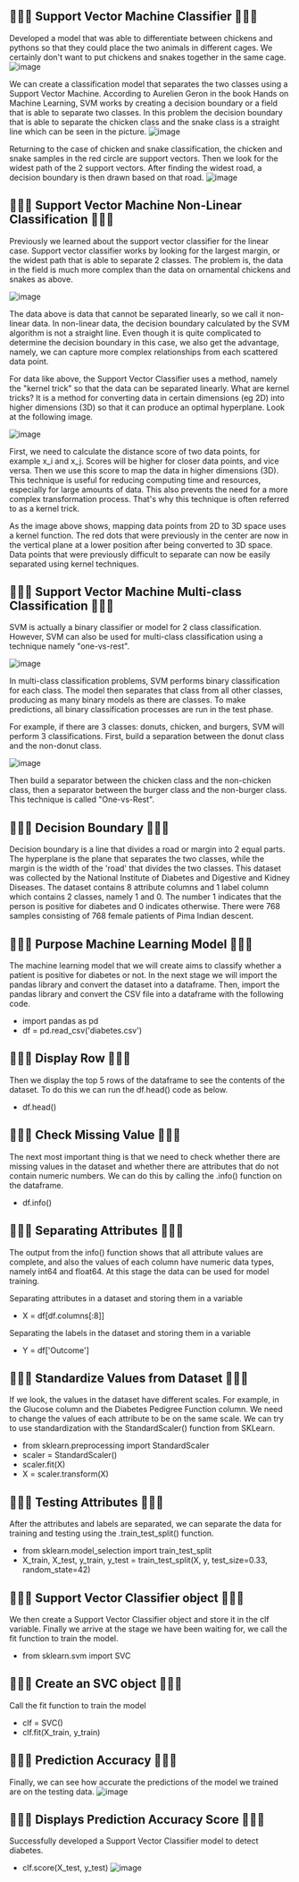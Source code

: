 ## 🌷🌼🌻 Support Vector Machine Classifier 🌻🌼🌷
Developed a model that was able to differentiate between chickens and pythons so that they could place the two animals in different cages. We certainly don't want to put chickens and snakes together in the same cage.
![image](https://github.com/diantyapitaloka/Support-Vector-Machine-Classifier/assets/147487436/efc67d17-ee6f-4a60-add8-b80e5b6566fe)

We can create a classification model that separates the two classes using a Support Vector Machine. According to Aurelien Geron in the book Hands on Machine Learning, SVM works by creating a decision boundary or a field that is able to separate two classes. In this problem the decision boundary that is able to separate the chicken class and the snake class is a straight line which can be seen in the picture.
![image](https://github.com/diantyapitaloka/Support-Vector-Machine-Classifier/assets/147487436/209c764a-2384-43d5-b079-1037baf2d19b)

Returning to the case of chicken and snake classification, the chicken and snake samples in the red circle are support vectors. Then we look for the widest path of the 2 support vectors. After finding the widest road, a decision boundary is then drawn based on that road.
![image](https://github.com/diantyapitaloka/Support-Vector-Machine-Classifier/assets/147487436/6ce86813-dc12-48bc-9527-fc557edbf5e6)

## 🌷🌼🌻 Support Vector Machine Non-Linear Classification 🌻🌼🌷
Previously we learned about the support vector classifier for the linear case. Support vector classifier works by looking for the largest margin, or the widest path that is able to separate 2 classes. The problem is, the data in the field is much more complex than the data on ornamental chickens and snakes as above.

![image](https://github.com/diantyapitaloka/Support-Vector-Machine-Classifier/assets/147487436/5745dee1-39fd-4695-aee7-4a75121540c9)

The data above is data that cannot be separated linearly, so we call it non-linear data. In non-linear data, the decision boundary calculated by the SVM algorithm is not a straight line. Even though it is quite complicated to determine the decision boundary in this case, we also get the advantage, namely, we can capture more complex relationships from each scattered data point.

For data like above, the Support Vector Classifier uses a method, namely the "kernel trick" so that the data can be separated linearly. What are kernel tricks? It is a method for converting data in certain dimensions (eg 2D) into higher dimensions (3D) so that it can produce an optimal hyperplane. Look at the following image.

![image](https://github.com/diantyapitaloka/Support-Vector-Machine-Classifier/assets/147487436/f109e43b-6a06-4c6c-b0d7-7d088799b2eb)

First, we need to calculate the distance score of two data points, for example x_i and x_j. Scores will be higher for closer data points, and vice versa. Then we use this score to map the data in higher dimensions (3D). This technique is useful for reducing computing time and resources, especially for large amounts of data. This also prevents the need for a more complex transformation process. That's why this technique is often referred to as a kernel trick.

As the image above shows, mapping data points from 2D to 3D space uses a kernel function. The red dots that were previously in the center are now in the vertical plane at a lower position after being converted to 3D space. Data points that were previously difficult to separate can now be easily separated using kernel techniques.


## 🌷🌼🌻 Support Vector Machine Multi-class Classification 🌻🌼🌷
SVM is actually a binary classifier or model for 2 class classification. However, SVM can also be used for multi-class classification using a technique namely "one-vs-rest".

![image](https://github.com/diantyapitaloka/Support-Vector-Machine-Classifier/assets/147487436/2d88757b-fe83-4b89-8afc-a4ddada9c7e7)

In multi-class classification problems, SVM performs binary classification for each class. The model then separates that class from all other classes, producing as many binary models as there are classes. To make predictions, all binary classification processes are run in the test phase.

For example, if there are 3 classes: donuts, chicken, and burgers, SVM will perform 3 classifications. First, build a separation between the donut class and the non-donut class.

![image](https://github.com/diantyapitaloka/Support-Vector-Machine-Classifier/assets/147487436/1fd81dec-9102-45f0-9db7-7e8420cd133e)

Then build a separator between the chicken class and the non-chicken class, then a separator between the burger class and the non-burger class. This technique is called "One-vs-Rest".

## 🌷🌼🌻 Decision Boundary 🌻🌼🌷
Decision boundary is a line that divides a road or margin into 2 equal parts. The hyperplane is the plane that separates the two classes, while the margin is the width of the 'road' that divides the two classes. This dataset was collected by the National Institute of Diabetes and Digestive and Kidney Diseases. The dataset contains 8 attribute columns and 1 label column which contains 2 classes, namely 1 and 0. The number 1 indicates that the person is positive for diabetes and 0 indicates otherwise. There were 768 samples consisting of 768 female patients of Pima Indian descent.

## 🌷🌼🌻 Purpose Machine Learning Model 🌻🌼🌷
The machine learning model that we will create aims to classify whether a patient is positive for diabetes or not. In the next stage we will import the pandas library and convert the dataset into a dataframe. Then, import the pandas library and convert the CSV file into a dataframe with the following code.
- import pandas as pd
- df = pd.read_csv('diabetes.csv')

## 🌷🌼🌻 Display Row 🌻🌼🌷
Then we display the top 5 rows of the dataframe to see the contents of the dataset. To do this we can run the df.head() code as below.
- df.head()

## 🌷🌼🌻 Check Missing Value 🌻🌼🌷
The next most important thing is that we need to check whether there are missing values in the dataset and whether there are attributes that do not contain numeric numbers. We can do this by calling the .info() function on the dataframe.
- df.info()

## 🌷🌼🌻 Separating Attributes 🌻🌼🌷
The output from the info() function shows that all attribute values are complete, and also the values of each column have numeric data types, namely int64 and float64. At this stage the data can be used for model training.

Separating attributes in a dataset and storing them in a variable
- X = df[df.columns[:8]]
 
Separating the labels in the dataset and storing them in a variable
- Y = df['Outcome']

## 🌷🌼🌻 Standardize Values from Dataset 🌻🌼🌷
If we look, the values in the dataset have different scales. For example, in the Glucose column and the Diabetes Pedigree Function column. We need to change the values of each attribute to be on the same scale. We can try to use standardization with the StandardScaler() function from SKLearn.
- from sklearn.preprocessing import StandardScaler
- scaler = StandardScaler()
- scaler.fit(X)
- X = scaler.transform(X)

## 🌷🌼🌻 Testing Attributes 🌻🌼🌷
After the attributes and labels are separated, we can separate the data for training and testing using the .train_test_split() function.
- from sklearn.model_selection import train_test_split
- X_train, X_test, y_train, y_test = train_test_split(X, y, test_size=0.33, random_state=42)

## 🌷🌼🌻 Support Vector Classifier object 🌻🌼🌷
We then create a Support Vector Classifier object and store it in the clf variable. Finally we arrive at the stage we have been waiting for, we call the fit function to train the model.
- from sklearn.svm import SVC
 
## 🌷🌼🌻 Create an SVC object 🌻🌼🌷
Call the fit function to train the model
- clf = SVC()
- clf.fit(X_train, y_train)

## 🌷🌼🌻 Prediction Accuracy 🌻🌼🌷
Finally, we can see how accurate the predictions of the model we trained are on the testing data.
![image](https://github.com/diantyapitaloka/Support-Vector-Machine-Classifier/assets/147487436/faa34831-a093-4e7a-a512-6ca6525ff903)

## 🌷🌼🌻 Displays Prediction Accuracy Score 🌻🌼🌷
Successfully developed a Support Vector Classifier model to detect diabetes.
- clf.score(X_test, y_test)
![image](https://github.com/diantyapitaloka/Support-Vector-Machine-Classifier/assets/147487436/a230278b-fcbc-431f-b98b-1d0bc2758e20)



